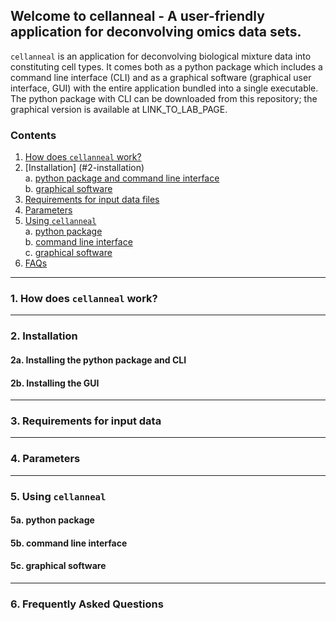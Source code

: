 ## Welcome to cellanneal - A user-friendly application for deconvolving omics data sets.

`cellanneal` is an application for deconvolving biological mixture data into constituting cell types. It comes both as a python package which includes a command line interface (CLI) and as a graphical software (graphical user interface, GUI) with the entire application bundled into a single executable. The python package with CLI can be downloaded from this repository; the graphical version is available at LINK_TO_LAB_PAGE.

### Contents
1. [How does `cellanneal` work?](#1-how-does-cellanneal-work)  
2. [Installation] (#2-installation)  
    a. [python package and command line interface](#2a-installing-the-python-package-and-cli)  
    b. [graphical software](#2b-installing-the-gui)  
3. [Requirements for input data files](#3-requirements-for-input-data)  
4. [Parameters](#4-parameters)  
5. [Using `cellanneal`](#5-using-cellanneal)  
    a. [python package](#5a-python-package)  
    b. [command line interface](#5b-command-line-interface)  
    c. [graphical software](#5c-graphical-software)  
6. [FAQs](#6-frequently-asked-questions)  


***

### 1. How does `cellanneal` work?

***

### 2. Installation

#### 2a. Installing the python package and CLI

#### 2b. Installing the GUI

***

### 3. Requirements for input data

***

### 4. Parameters

***

### 5. Using `cellanneal`

#### 5a. python package

#### 5b. command line interface

#### 5c. graphical software

***

### 6. Frequently Asked Questions
